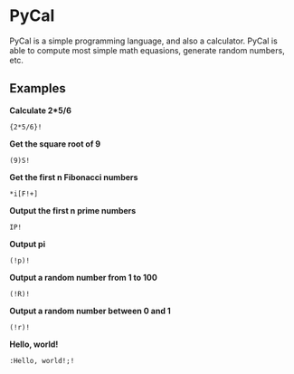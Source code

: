 # PyCal

PyCal is a simple programming language, and also a calculator. PyCal is able to compute most simple math equasions, generate random numbers, etc.

Examples
--------

**Calculate 2*5/6**

``{2*5/6}!``

**Get the square root of 9**

``(9)S!``

**Get the first n Fibonacci numbers**

``*i[F!+]``

**Output the first n prime numbers**

``IP!``

**Output pi**

``(!p)!``

**Output a random number from 1 to 100**

``(!R)!``

**Output a random number between 0 and 1**

``(!r)!``

**Hello, world!**

``:Hello, world!;!``
